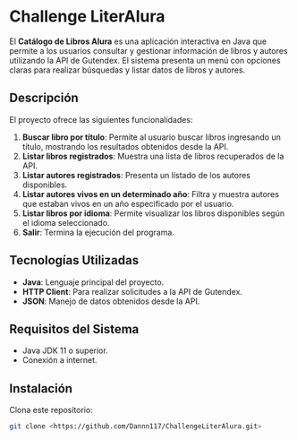 # Challenge LiterAlura 

El **Catálogo de Libros Alura** es una aplicación interactiva en Java que permite a los usuarios consultar y gestionar información de libros y autores utilizando la API de Gutendex. El sistema presenta un menú con opciones claras para realizar búsquedas y listar datos de libros y autores.

## Descripción

El proyecto ofrece las siguientes funcionalidades:

1. **Buscar libro por título**: Permite al usuario buscar libros ingresando un título, mostrando los resultados obtenidos desde la API.
2. **Listar libros registrados**: Muestra una lista de libros recuperados de la API.
3. **Listar autores registrados**: Presenta un listado de los autores disponibles.
4. **Listar autores vivos en un determinado año**: Filtra y muestra autores que estaban vivos en un año especificado por el usuario.
5. **Listar libros por idioma**: Permite visualizar los libros disponibles según el idioma seleccionado.
6. **Salir**: Termina la ejecución del programa.

## Tecnologías Utilizadas

- **Java**: Lenguaje principal del proyecto.
- **HTTP Client**: Para realizar solicitudes a la API de Gutendex.
- **JSON**: Manejo de datos obtenidos desde la API.

## Requisitos del Sistema

- Java JDK 11 o superior.
- Conexión a internet.

## Instalación
Clona este repositorio:
   ```bash
   git clone <https://github.com/Dannn117/ChallengeLiterAlura.git>

